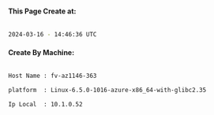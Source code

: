 
   
#### This Page Create at:

```bash

2024-03-16 - 14:46:36 UTC

```

#### Create By Machine:

```bash

Host Name : fv-az1146-363

platform  : Linux-6.5.0-1016-azure-x86_64-with-glibc2.35

Ip Local  : 10.1.0.52

```

